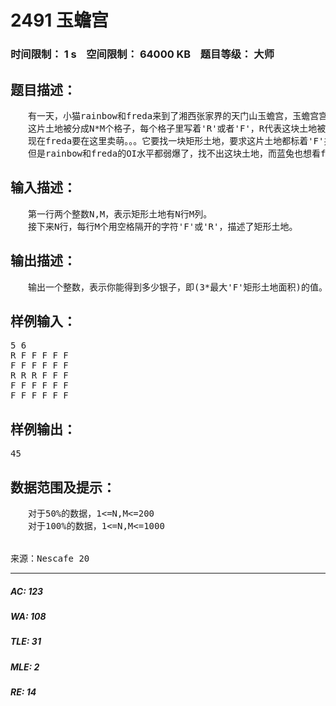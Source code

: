 # 2491 玉蟾宫   
### 时间限制： 1 s&nbsp;&nbsp;&nbsp;&nbsp;空间限制： 64000 KB&nbsp;&nbsp;&nbsp;&nbsp;题目等级： 大师  
## 题目描述：  

<pre>
　　有一天，小猫rainbow和freda来到了湘西张家界的天门山玉蟾宫，玉蟾宫宫主蓝兔盛情地款待了它们，并赐予它们一片土地。
　　这片土地被分成N*M个格子，每个格子里写着'R'或者'F'，R代表这块土地被赐予了rainbow，F代表这块土地被赐予了freda。  
　　现在freda要在这里卖萌。。。它要找一块矩形土地，要求这片土地都标着'F'并且面积最大。  
　　但是rainbow和freda的OI水平都弱爆了，找不出这块土地，而蓝兔也想看freda卖萌（她显然是不会编程的……），所以它们决定，如果你找到的土地面积为S，它们每人给你S两银子。
</pre>
  
  
## 输入描述：  

<pre>
　　第一行两个整数N,M，表示矩形土地有N行M列。  
　　接下来N行，每行M个用空格隔开的字符'F'或'R'，描述了矩形土地。
</pre>
  
  
## 输出描述：  

<pre>
　　输出一个整数，表示你能得到多少银子，即(3*最大'F'矩形土地面积)的值。
</pre>
  
  
## 样例输入：  

<pre>
5 6  
R F F F F F  
F F F F F F  
R R R F F F  
F F F F F F  
F F F F F F
</pre>
  
  
## 样例输出：  

<pre>
45
</pre>
  
  
## 数据范围及提示：  

<pre>
　　对于50%的数据，1<=N,M<=200  
　　对于100%的数据，1<=N,M<=1000
  

来源：Nescafe 20
</pre>
  
  
***  

##### AC: 123  
##### WA: 108  
##### TLE: 31  
##### MLE: 2  
##### RE: 14  
